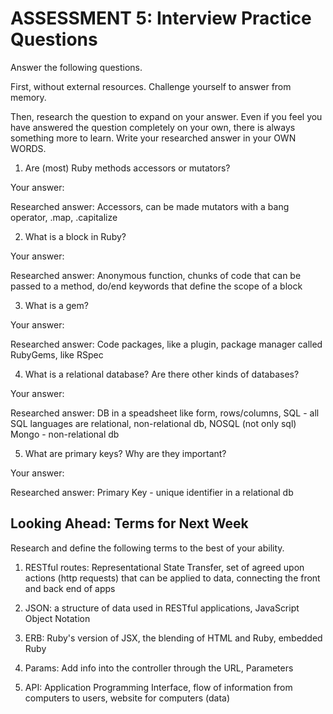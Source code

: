 # ASSESSMENT 5: Interview Practice Questions
Answer the following questions.

First, without external resources. Challenge yourself to answer from memory.

Then, research the question to expand on your answer. Even if you feel you have answered the question completely on your own, there is always something more to learn. Write your researched answer in your OWN WORDS.

1. Are (most) Ruby methods accessors or mutators?

  Your answer:

  Researched answer: Accessors, can be made mutators with a bang operator, .map, .capitalize



2. What is a block in Ruby?

  Your answer:

  Researched answer: Anonymous function, chunks of code that can be passed to a method, do/end keywords that define the scope of a block



3. What is a gem?

  Your answer:

  Researched answer: Code packages, like a plugin, package manager called RubyGems, like RSpec



4. What is a relational database? Are there other kinds of databases?

  Your answer:

  Researched answer: DB in a speadsheet like form, rows/columns, SQL - all SQL languages are relational, non-relational db, NOSQL (not only sql) Mongo - non-relational db



5. What are primary keys? Why are they important?

  Your answer:

  Researched answer: Primary Key - unique identifier in a relational db



## Looking Ahead: Terms for Next Week
Research and define the following terms to the best of your ability.

1. RESTful routes: Representational State Transfer, set of agreed upon actions (http requests) that can be applied to data, connecting the front and back end of apps

2. JSON: a structure of data used in RESTful applications, JavaScript Object Notation

3. ERB: Ruby's version of JSX, the blending of HTML and Ruby, embedded Ruby

4. Params: Add info into the controller through the URL, Parameters

5. API: Application Programming Interface, flow of information from computers to users, website for computers (data)
